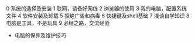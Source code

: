 0 系统的选择及安装
1 联网，请备好网线
2 浏览器的使用
3 我的电脑，配置系统文件
4 软件安装及卸载
5 拒绝广告和病毒
6 快捷键及shell基础
7 浅谈自学知识
8 电脑是工具，不是玩具
9 必经之路，交流经验
* 电脑的保养及维护技巧
